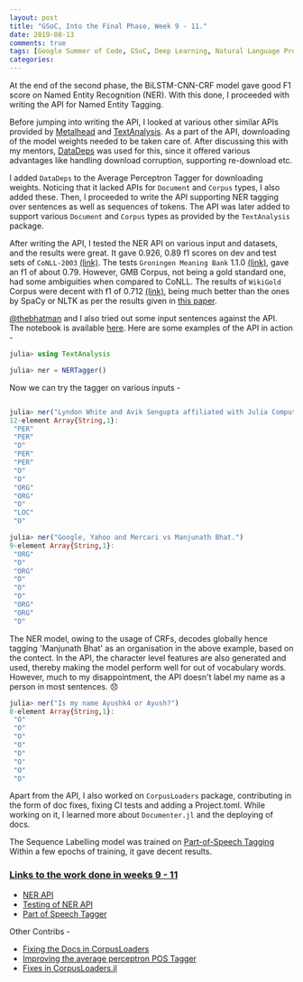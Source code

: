 ```yaml
---
layout: post
title: "GSoC, Into the Final Phase, Week 9 - 11."
date: 2019-08-13
comments: true
tags: [Google Summer of Code, GSoC, Deep Learning, Natural Language Processing, Machine Learning, Julia Language, JuliaText, Named Entity Recognition, Part of Speech Tagging]
categories:
---
```


At the end of the second phase,
the BiLSTM-CNN-CRF model gave good F1 score on Named Entity Recognition (NER).
With this done, I proceeded with writing the API for Named Entity Tagging.

Before jumping into writing the API, I looked at various other similar APIs provided by [Metalhead](https://github.com/FluxML/Metalhead.jl) and [TextAnalysis](https://github.com/JuliaText/TextAnalysis.jl).
As a part of the API, downloading of the model weights needed to be taken care of. After discussing this with my mentors, [DataDeps](https://github.com/oxinabox/DataDeps.jl) was used for this, since it offered various advantages like handling download corruption, supporting re-download etc.

I added `DataDeps` to the Average Perceptron Tagger for downloading weights. Noticing that it lacked APIs for `Document` and `Corpus` types, I also added these.
Then, I proceeded to write the API supporting NER tagging over sentences as well as sequences of tokens. The API was later added to support various `Document` and `Corpus` types as provided by the `TextAnalysis` package.

After writing the API, I tested the NER API on various input and datasets, and the results were great. It gave 0.926, 0.89 f1 scores on dev and test sets of `CoNLL-2003` [(link)](https://github.com/Ayushk4/NER.jl/blob/master/valid/CoNLL.ipynb). The tests `Groningen Meaning Bank` 1.1.0 [(link)](https://github.com/Ayushk4/NER.jl/blob/master/valid/GMB.ipynb), gave an f1 of about 0.79. However, GMB Corpus, not being a gold standard one, had some ambiguities when compared to CoNLL. The results of `WikiGold` Corpus were decent with f1 of 0.712 [(link)](https://github.com/Ayushk4/NER.jl/blob/master/valid/WikiGold.ipynb), being much better than the ones by SpaCy or NLTK as per the results given in [this paper](https://www.aclweb.org/anthology/W16-2703).

[@thebhatman](https://github.com/thebhatman) and I also tried out some input sentences against the API. The notebook is available [here](https://github.com/Ayushk4/NER.jl/blob/master/valid/Random_sentences_tryouts.ipynb).
Here are some examples of the API in action -

```julia
julia> using TextAnalysis

julia> ner = NERTagger()
```

Now we can try the tagger on various inputs -

```julia

julia> ner("Lyndon White and Avik Sengupta affiliated with Julia Computing in Bangalore.")
12-element Array{String,1}:
 "PER"
 "PER"
 "O"
 "PER"
 "PER"
 "O"
 "O"
 "ORG"
 "ORG"
 "O"
 "LOC"
 "O"

julia> ner("Google, Yahoo and Mercari vs Manjunath Bhat.")
9-element Array{String,1}:
 "ORG"
 "O"
 "ORG"
 "O"
 "O"
 "O"
 "ORG"
 "ORG"
 "O"
```

The NER model, owing to the usage of CRFs, decodes globally hence tagging 'Manjunath Bhat' as an organisation in the above example, based on the contect. In the API, the character level features are also generated and used, thereby making the model perform well for out of vocabulary words.
However, much to my disappointment, the API doesn't label my name as a person in most sentences. 😞

```julia
julia> ner("Is my name Ayushk4 or Ayush?")
8-element Array{String,1}:
 "O"
 "O"
 "O"
 "O"
 "O"
 "O"
 "O"
 "O"

```

Apart from the API, I also worked on `CorpusLoaders` package, contributing in the form of doc fixes, fixing CI tests and adding a Project.toml. While working on it, I learned more about `Documenter.jl` and the deploying of docs.

The Sequence Labelling model was trained on [Part-of-Speech Tagging](https://github.com/Ayushk4/POS.jl)
Within a few epochs of training, it gave decent results.

### <u> Links to the work done in weeks 9 - 11 </u>

* [NER API](https://github.com/JuliaText/TextAnalysis.jl/pull/167)
* [Testing of NER API](https://github.com/Ayushk4/NER.jl/tree/master/valid)
* [Part of Speech Tagger](https://github.com/Ayushk4/POS.jl)

Other Contribs -

- [Fixing the Docs in CorpusLoaders](https://github.com/JuliaText/CorpusLoaders.jl/pull/26)
- [Improving the average perceptron POS Tagger](https://github.com/JuliaText/TextAnalysis.jl/pull/166)
- [Fixes in CorpusLoaders.jl](https://github.com/JuliaText/CorpusLoaders.jl/pull/25)
